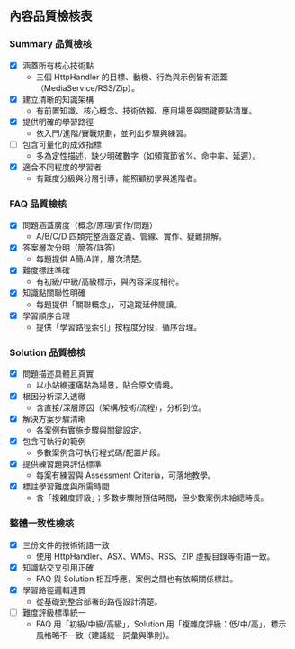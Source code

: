 ## 內容品質檢核表

### Summary 品質檢核
- [x] 涵蓋所有核心技術點
  - 三個 HttpHandler 的目標、動機、行為與示例皆有涵蓋（MediaService/RSS/Zip）。
- [x] 建立清晰的知識架構
  - 有前置知識、核心概念、技術依賴、應用場景與關鍵要點清單。
- [x] 提供明確的學習路徑
  - 依入門/進階/實戰規劃，並列出步驟與練習。
- [ ] 包含可量化的成效指標
  - 多為定性描述，缺少明確數字（如頻寬節省%、命中率、延遲）。
- [x] 適合不同程度的學習者
  - 有難度分級與分層引導，能照顧初學與進階者。

### FAQ 品質檢核
- [x] 問題涵蓋廣度（概念/原理/實作/問題）
  - A/B/C/D 四類完整涵蓋定義、管線、實作、疑難排解。
- [x] 答案層次分明（簡答/詳答）
  - 每題提供 A簡/A詳，層次清楚。
- [x] 難度標註準確
  - 有初級/中級/高級標示，與內容深度相符。
- [x] 知識點關聯性明確
  - 每題提供「關聯概念」，可追蹤延伸閱讀。
- [x] 學習順序合理
  - 提供「學習路徑索引」按程度分段，循序合理。

### Solution 品質檢核
- [x] 問題描述具體且真實
  - 以小站維運痛點為場景，貼合原文情境。
- [x] 根因分析深入透徹
  - 含直接/深層原因（架構/技術/流程），分析到位。
- [x] 解決方案步驟清晰
  - 各案例有實施步驟與關鍵設定。
- [x] 包含可執行的範例
  - 多數案例含可執行程式碼/配置片段。
- [x] 提供練習題與評估標準
  - 每案有練習與 Assessment Criteria，可落地教學。
- [x] 標註學習難度與所需時間
  - 含「複雜度評級」；多數步驟附預估時間，但少數案例未給總時長。

### 整體一致性檢核
- [x] 三份文件的技術術語一致
  - 使用 HttpHandler、ASX、WMS、RSS、ZIP 虛擬目錄等術語一致。
- [x] 知識點交叉引用正確
  - FAQ 與 Solution 相互呼應，案例之間也有依賴關係標註。
- [x] 學習路徑邏輯連貫
  - 從基礎到整合部署的路徑設計清楚。
- [ ] 難度評級標準統一
  - FAQ 用「初級/中級/高級」，Solution 用「複雜度評級：低/中/高」，標示風格略不一致（建議統一詞彙與準則）。